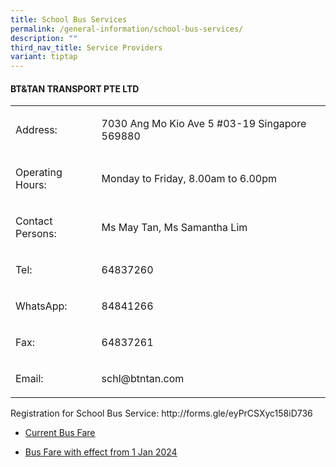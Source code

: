 ```yaml
---
title: School Bus Services
permalink: /general-information/school-bus-services/
description: ""
third_nav_title: Service Providers
variant: tiptap
---
```

<h4><strong>BT&amp;TAN TRANSPORT PTE LTD</strong></h4><table><tbody><tr><td rowspan="1" colspan="1"><p>Address:</p></td><td rowspan="1" colspan="1"><p>7030 Ang Mo Kio Ave 5 #03-19 Singapore 569880</p></td></tr><tr><td rowspan="1" colspan="1"><p>Operating Hours:</p></td><td rowspan="1" colspan="1"><p>Monday to Friday, 8.00am to 6.00pm</p></td></tr><tr><td rowspan="1" colspan="1"><p>Contact Persons:</p></td><td rowspan="1" colspan="1"><p>Ms May Tan, Ms Samantha Lim</p></td></tr><tr><td rowspan="1" colspan="1"><p>Tel: </p></td><td rowspan="1" colspan="1"><p>64837260</p></td></tr><tr><td rowspan="1" colspan="1"><p>WhatsApp:</p></td><td rowspan="1" colspan="1"><p>84841266</p></td></tr><tr><td rowspan="1" colspan="1"><p>Fax:</p></td><td rowspan="1" colspan="1"><p>64837261</p></td></tr><tr><td rowspan="1" colspan="1"><p>Email:</p></td><td rowspan="1" colspan="1"><p><a rel="noopener noreferrer nofollow" target="_blank">schl@btntan.com</a></p></td></tr></tbody></table><p>Registration for School Bus Service: <a rel="noopener noreferrer nofollow" target="_blank">http://forms.gle/eyPrCSXyc158iD736</a></p><ul><li><p><a href="/files/School%20Bus/current%20bus%20fare.pdf" rel="noopener noreferrer nofollow" target="_blank">Current Bus Fare</a></p></li><li><p><a href="/files/School%20Bus/bus%20fare%20with%20effect%20from%201%20jan%202024.pdf" rel="noopener noreferrer nofollow" target="_blank">Bus Fare with effect from 1 Jan 2024</a></p></li></ul><p></p>